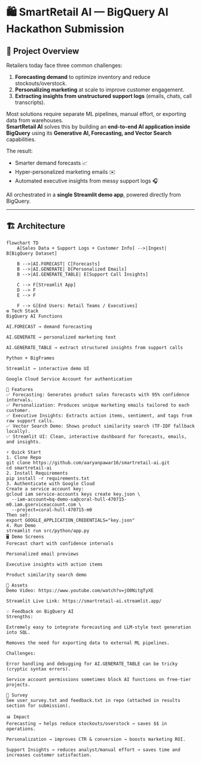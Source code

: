 # 🛍️ SmartRetail AI — BigQuery AI Hackathon Submission

## 📌 Project Overview
Retailers today face three common challenges:  
1. **Forecasting demand** to optimize inventory and reduce stockouts/overstock.  
2. **Personalizing marketing** at scale to improve customer engagement.  
3. **Extracting insights from unstructured support logs** (emails, chats, call transcripts).  

Most solutions require separate ML pipelines, manual effort, or exporting data from warehouses.  
**SmartRetail AI** solves this by building an **end-to-end AI application inside BigQuery** using its **Generative AI, Forecasting, and Vector Search** capabilities.  

The result:  
- Smarter demand forecasts 📈  
- Hyper-personalized marketing emails ✉️  
- Automated executive insights from messy support logs 🎧  

All orchestrated in a **single Streamlit demo app**, powered directly from BigQuery.  

---

## 🏗️ Architecture

```mermaid
flowchart TD
    A[Sales Data + Support Logs + Customer Info] -->|Ingest| B[BigQuery Dataset]

    B -->|AI.FORECAST| C[Forecasts]
    B -->|AI.GENERATE| D[Personalized Emails]
    B -->|AI.GENERATE_TABLE| E[Support Call Insights]

    C --> F[Streamlit App]
    D --> F
    E --> F

    F --> G[End Users: Retail Teams / Executives]
⚙️ Tech Stack
BigQuery AI Functions

AI.FORECAST → demand forecasting

AI.GENERATE → personalized marketing text

AI.GENERATE_TABLE → extract structured insights from support calls

Python + BigFrames

Streamlit → interactive demo UI

Google Cloud Service Account for authentication

🚀 Features
✅ Forecasting: Generates product sales forecasts with 95% confidence intervals.
✅ Personalization: Produces unique marketing emails tailored to each customer.
✅ Executive Insights: Extracts action items, sentiment, and tags from raw support calls.
✅ Vector Search Demo: Shows product similarity search (TF-IDF fallback locally).
✅ Streamlit UI: Clean, interactive dashboard for forecasts, emails, and insights.

⚡ Quick Start
1. Clone Repo
git clone https://github.com/aaryanpawar16/smartretail-ai.git
cd smartretail-ai
2. Install Requirements
pip install -r requirements.txt
3. Authenticate with Google Cloud
Create a service account key:
gcloud iam service-accounts keys create key.json \
  --iam-account=bq-demo-sa@coral-hull-470715-m0.iam.gserviceaccount.com \
  --project=coral-hull-470715-m0
Then set:
export GOOGLE_APPLICATION_CREDENTIALS="key.json"
4. Run Demo
streamlit run src/python/app.py
🖥️ Demo Screens
Forecast chart with confidence intervals

Personalized email previews

Executive insights with action items

Product similarity search demo

🎥 Assets
Demo Video: https://www.youtube.com/watch?v=jO0NitgTyXE

Streamlit Live Link: https://smartretail-ai.streamlit.app/

💡 Feedback on BigQuery AI
Strengths:

Extremely easy to integrate forecasting and LLM-style text generation into SQL.

Removes the need for exporting data to external ML pipelines.

Challenges:

Error handling and debugging for AI.GENERATE_TABLE can be tricky (cryptic syntax errors).

Service account permissions sometimes block AI functions on free-tier projects.

📝 Survey
See user_survey.txt and feedback.txt in repo (attached in results section for submission).

📊 Impact
Forecasting → helps reduce stockouts/overstock → saves $$ in operations.

Personalization → improves CTR & conversion → boosts marketing ROI.

Support Insights → reduces analyst/manual effort → saves time and increases customer satisfaction.

